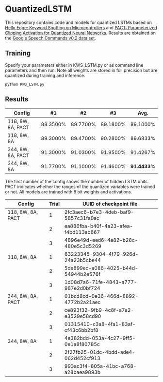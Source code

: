 # QuantizedLSTM

This repository contains code and models for quantized LSTMs based on [Hello Edge: Keyword Spotting on Microcontrollers](https://arxiv.org/abs/1711.07128) and [PACT: Parameterized Clipping Activation for Quantized Neural Networks](https://arxiv.org/abs/1805.06085). Results are obtained on the [Google Speech Commands v0.2 data set](https://arxiv.org/abs/1804.03209).

## Training

Specify your parameters either in KWS_LSTM.py or as command line parameters and then run. Note all weights are stored in full precision but are quantized during training and inference.

```
python KWS_LSTM.py
```

## Results

| Config            | #1       | #2       | #3       | Avg.     |
|-------------------|----------|----------|----------|----------|
| 118, 8W, 8A, PACT | 88.3500% | 89.7700% | 89.1800% | 89.1000% |
| 118, 8W, 8A       | 89.3000% | 89.4700% | 90.2800% | 89.6833% |
| 344, 8W, 8A, PACT | 91.3000% | 91.0300% | 91.9500% | 91.4267% |
| 344, 8W, 8A       | 91.7700% | 91.1000% | 91.4600% | **91.4433%** |

The first number of the config shows the number of hidden LSTM units. PACT indicates whether the ranges of the quantized variables were trained or not. All models are trained with 8 bit weights and activations.

| Config            | Trial       | UUID of checkpoint file      |
|-------------------|-------------|------------------------------|
| 118, 8W, 8A, PACT | 1           | 2fc3aec6-b7e3-4deb-baf9-5857c31fa0ac|
| 	                | 2 	      | ea886fba-b40f-4a23-afea-f4bd113ab667 |
| 	                | 3           | 4896e49d-eed6-4e82-b28c-480e5c3d5269 |
| 118, 8W, 8A       | 1           | 63223345-9304-4f79-926d-24a23b5cbe44 |
| 	                | 2           | 5de899ec-a086-4025-b44d-54944b2e576f |
| 	                | 3           | 1d08d7a6-71fe-4843-a777-987e2d0bf724 |
| 344, 8W, 8A, PACT | 1           | 01bcd8cd-0e36-466d-8892-4772b2a21aec |
| 	                | 2           | ce893f32-9fb9-4c8f-a7a2-e3529e58cd90 |
| 	                | 3           | 01315410-c3a8-4fa1-83af-cf43c6bb2bf8 |
| 344, 8W, 8A       | 1           | 4e382bdd-053a-4c27-9ff5-0e1a8f80785c |
| 	                | 2           | 2f27fb25-01dc-4bdd-ade4-062d452cf913 |
| 	                | 3           | 993ac3f4-805a-41bc-a768-a28baea9893b |